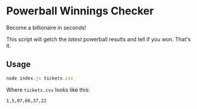 # Powerball Winnings Checker

Become a billionaire in seconds!

This script will getch the *latest* powerball results and tell if you won. That's it.

## Usage

```js
node index.js tickets.csv
```

Where `tickets.csv` looks like this:

```csv
1,5,07,66,37,22
```
